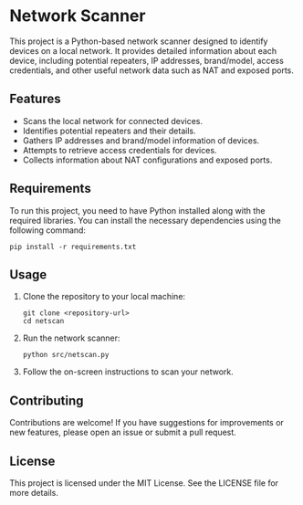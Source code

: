 # Network Scanner

This project is a Python-based network scanner designed to identify devices on a local network. It provides detailed information about each device, including potential repeaters, IP addresses, brand/model, access credentials, and other useful network data such as NAT and exposed ports.

## Features

- Scans the local network for connected devices.
- Identifies potential repeaters and their details.
- Gathers IP addresses and brand/model information of devices.
- Attempts to retrieve access credentials for devices.
- Collects information about NAT configurations and exposed ports.

## Requirements

To run this project, you need to have Python installed along with the required libraries. You can install the necessary dependencies using the following command:

```
pip install -r requirements.txt
```

## Usage

1. Clone the repository to your local machine:
   ```
   git clone <repository-url>
   cd netscan
   ```

2. Run the network scanner:
   ```
   python src/netscan.py
   ```

3. Follow the on-screen instructions to scan your network.

## Contributing

Contributions are welcome! If you have suggestions for improvements or new features, please open an issue or submit a pull request.

## License

This project is licensed under the MIT License. See the LICENSE file for more details.